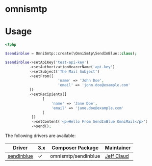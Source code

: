 # omnismtp

# Usage

```php
<?php

$sendinblue = OmniSmtp::create(\OmniSmtp\SendInBlue::class);

$sendinblue->setApiKey('test-api-key')
           ->setAuthorizationHearerName('api-key')
           ->setSubject('The Mail Subject')
           ->setFrom([
                        'name' => 'John Doe',
                        'email' => 'john.doe@example.com'
           ])
           ->setRecipients([
                 [
                     'name' => 'Jane Doe',
                     'email' => 'jane.doe@example.com'
                 ]
            ])
            ->setContent('<p>Hello From SendInBlue OmniMail</p>')
            ->send();
```

The following drivers are available:  

Driver | 3.x | Composer Package | Maintainer
--- | --- | --- | ---
[sendinblue](https://github.com/crazymeeks/omnismtp-sendinblue) | ✓ | omnismtp/sendinblue | [Jeff Claud](https://github.com/crazymeeks)
